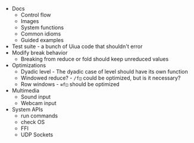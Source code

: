 - Docs
  - Control flow
  - Images
  - System functions
  - Common idioms
  - Guided examples
- Test suite - a bunch of Uiua code that shouldn't error
- Modify break behavior
  - Breaking from reduce or fold should keep unreduced values
- Optimizations
  - Dyadic level - The dyadic case of level should have its own function
  - Windowed reduce? - `/f◫` could be optimized, but is it necessary?
  - Row windows - `≡f◫` should be optimized
- Multimedia
  - Sound input
  - Webcam input
- System APIs
  - run commands
  - check OS
  - FFI
  - UDP Sockets
